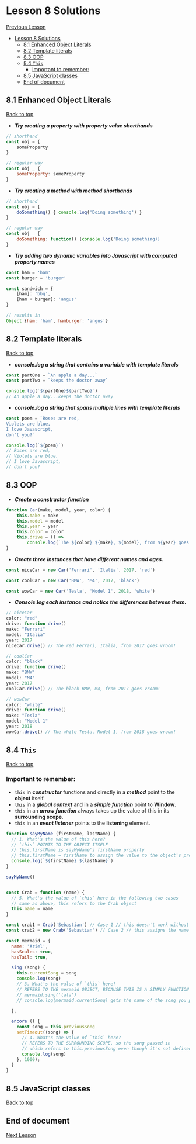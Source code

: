 # Lesson 8 Solutions

[Previous Lesson](../lesson7/solutions.md)

<!-- TOC -->

- [Lesson 8 Solutions](#lesson-8-solutions)
    - [8.1 Enhanced Object Literals](#81-enhanced-object-literals)
    - [8.2 Template literals](#82-template-literals)
    - [8.3 OOP](#83-oop)
    - [8.4 `This`](#84-this)
        - [Important to remember:](#important-to-remember)
    - [8.5 JavaScript classes](#85-javascript-classes)
    - [End of document](#end-of-document)

<!-- /TOC -->
<!-- Solutions below only -->

## 8.1 Enhanced Object Literals

[Back to top](#lesson-8-solutions)

* ***Try creating a property with property value shorthands***

```js
// shorthand
const obj = {
    someProperty
}

// regular way
const obj _ {
    someProperty: someProperty
}
```

* ***Try creating a method with method shorthands***

```js
// shorthand
const obj = {
    doSomething() { console.log('Doing something') }
}

// regular way
const obj _ {
    doSomething: function() {console.log('Doing something)}
}
```

* ***Try adding two dynamic variables into Javascript with computed property names***

```js
const ham = 'ham'
const burger = 'burger'

const sandwich = {
    [ham]: 'bbq',
    [ham + burger]: 'angus'
}

// results in
Object {ham: 'ham', hamburger: 'angus'}
```

## 8.2 Template literals

[Back to top](#lesson-8-solutions)

* ***console.log a string that contains a variable with template literals***

```js
const partOne = `An apple a day...`
const partTwo = `keeps the doctor away`

console.log(`${partOne}${partTwo}`)
// An apple a day...keeps the doctor away
```

* ***console.log a string that spans multiple lines with template literals***

```js
const poem = `Roses are red,
Violets are blue,
I love Javascript,
don't you?`

console.log(`${poem}`)
// Roses are red,
// Violets are blue,
// I love Javascript,
// don't you?
```

## 8.3 OOP

* ***Create a constructor function***

```js
function Car(make, model, year, color) {
    this.make = make
    this.model = model
    this.year = year
    this.color = color
    this.drive = () =>
        console.log(`The ${color} ${make}, ${model}, from ${year} goes vroom!`)
}
```

* ***Create three instances that have different names and ages.***

```js
const niceCar = new Car('Ferrari', 'Italia', 2017, 'red')

const coolCar = new Car('BMW', 'M4', 2017, 'black')

const wowCar = new Car('Tesla', 'Model 1', 2018, 'white')
```

* ***Console.log each instance and notice the differences between them.***

```js
// niceCar
color: "red"
drive: function drive()
make: "Ferrari"
model: "Italia"
year: 2017
niceCar.drive() // The red Ferrari, Italia, from 2017 goes vroom!

// coolCar
color: "black"
drive: function drive()
make: "BMW"
model: "M4"
year: 2017
coolCar.drive() // The black BMW, M4, from 2017 goes vroom!

// wowCar
color: "white"
drive: function drive()
make: "Tesla"
model: "Model 1"
year: 2018
wowCar.drive() // The white Tesla, Model 1, from 2018 goes vroom! 
```

## 8.4 `This`

[Back to top](#lesson-8-solutions)

### Important to remember:
- `this` in ***constructor*** functions and directly in a ***method*** point to the **object** itself.
- `this` in a ***global context*** and in a ***simple function*** point to **Window**.
- `this` in an ***arrow function*** always takes up the value of this in its **surrounding scope**.
- `this` in an ***event listener*** points to the **listening** element.

```js
function sayMyName (firstName, lastName) {
  // 1. What's the value of this here?
  // `this` POINTS TO THE OBJECT ITSELF
  // this.firstName is sayMyName's firstName property
  // this.firstName = firstName to assign the value to the object's property
  console.log(`${firstName} ${lastName}`)
}

sayMyName()


const Crab = function (name) {
  // 5. What's the value of `this` here in the following two cases
  // same as above, this refers to the Crab object
  this.name = name
}

const crab1 = Crab('Sebastian') // Case 1 // this doesn't work without `new`
const crab2 = new Crab('Sebastian') // Case 2 // this assigns the name prop to the name value passed

const mermaid = {
  name: 'Ariel',
  hasScales: true,
  hasTail: true,

  sing (song) {
    this.currentSong = song
    console.log(song)
    // 3. What's the value of `this` here?
    // REFERS TO THE mermaid OBJECT, BECAUSE THIS IS A SIMPLY FUNCTION
    // mermaid.sing('lala')
    // console.log(mermaid.currentSong) gets the name of the song you passed in 'lala'

  },

  encore () {
    const song = this.previousSong
    setTimeout((song) => {
      // 4. What's the value of `this` here?
      // REFERS TO THE SURROUNDING SCOPE, so the song passed in
      // which refers to this.previousSong even though it's not defined in this example
      console.log(song)
    }, 1000);
  }
}
```

## 8.5 JavaScript classes

[Back to top](#lesson-8-solutions)

<!-- Solutions above only -->

## End of document

[Next Lesson]()
